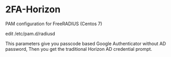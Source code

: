 # 2FA-Horizon
PAM configuration for FreeRADIUS (Centos 7)

edit 
/etc/pam.d/radiusd


This parameters give you passcode based Google Authenticator without AD password,
Then you get the traditional Horizon AD credential prompt.